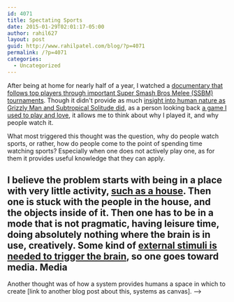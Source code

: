 ```yaml
---
id: 4071
title: Spectating Sports
date: 2015-01-29T02:01:17-05:00
author: rahil627
layout: post
guid: http://www.rahilpatel.com/blog/?p=4071
permalink: /?p=4071
categories:
  - Uncategorized
---
```

After being at home for nearly half of a year, I watched a <a href="https://www.youtube.com/watch?v=jX9hbbA-WP4">documentary that follows top players through important Super Smash Bros Melee (SSBM) tournaments</a>. Though it didn't provide as much <a href="http://www.rahilpatel.com/blog/grizzly-man-and-subtropical-solitude" title="Grizzly Man and Subtropical Solitude">insight into human nature as Grizzly Man and Subtropical Solitude did</a>, as a person looking back <a href="http://www.rahilpatel.com/blog/a-critical-analysis-of-super-smash-bros-melee" title="A Critical Analysis of Super Smash Bros. Melee">a game I used to play and love</a>, it allows me to think about why I played it, and why people watch it.

What most triggered this thought was the question, why do people watch sports, or rather, how do people come to the point of spending time watching sports? Especially when one does not actively play one, as for them it provides useful knowledge that they can apply.

I believe the problem starts with being in a place with very little activity, <a href="http://www.rahilpatel.com/blog/the-home-fallacy-or-nomadism-is-normal" title="The Home Fallacy or: Nomadism is Normal">such as a house</a>. Then one is stuck with the people in the house, and the objects inside of it. Then one has to be in a mode that is not pragmatic, having leisure time, doing absolutely nothing where the brain is in use, creatively. Some kind of <a href="http://www.rahilpatel.com/blog/creativity-external-stimuli-cities-and-suburbs" title="Creativity, External Stimuli, Cities, and Suburbs">external stimuli is needed to trigger the brain</a>, so one goes toward media. Media
--

Another thought was of how a system provides humans a space in which to create [link to another blog post about this, systems as canvas]. --> 